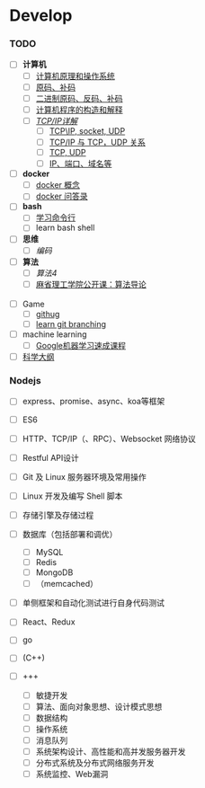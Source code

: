 # Develop

### TODO
- [ ] **计算机**
  - [ ] [计算机原理和操作系统](http://domicat.me/daily-notes-computer-theory/)
  - [ ] [原码、补码](http://www.cnblogs.com/zhangziqiu/archive/2011/03/30/ComputerCode.html)
  - [ ] [二进制原码、反码、补码](https://jcchan23.github.io/2016/07/12/%E4%BA%8C%E8%BF%9B%E5%88%B6%E5%8F%8D%E7%A0%81%E6%B1%82%E5%92%8C%E8%BF%90%E7%AE%97/)
  - [ ] [计算机程序的构造和解释](https://www.youtube.com/playlist?list=PLkEwH_Z2WOlppy8oUfrGwFVlOuKyo3RO_)
  - [ ] *[TCP/IP详解](http://www.52im.net/topic-tcpipvol1.html)*
    - [ ] [TCP\IP, socket, UDP](https://www.jianshu.com/p/219eb040479b)
    - [ ] [TCP/IP 与 TCP，UDP 关系](https://zhuanlan.zhihu.com/p/24860273)
    - [ ] [TCP, UDP](https://blog.csdn.net/Li_Ning_/article/details/52117463)
    - [ ] [IP、端口、域名等](https://blog.csdn.net/tham_/article/details/41949815)
- [ ] **docker**
  - [ ] [docker 概念](https://yeasy.gitbooks.io/docker_practice/appendix/command/#%E4%B8%80%E5%BC%A0%E5%9B%BE%E6%80%BB%E7%BB%93-docker-%E7%9A%84%E5%91%BD%E4%BB%A4)
  - [ ] [docker 问答录](https://blog.lab99.org/post/docker-2016-07-14-faq.html#su-zhu-ru-guo-he-rong-qi-xi-tong-bu-tong-de-hua-na-bu-shi-he-xu-ni-ji-yi-yang-yi-ceng-ceng-de-diao-yong-na-me-docker-he-xu-ni-ji-huan-you-shi-me-chai-bie)
- [ ] **bash**
  - [ ] [学习命令行](https://github.com/xitu/front-end-handbook-2018/blob/zh-Hans/learning/cli.md)
  - [ ] learn bash shell
- [ ] **思维**
  - [ ] *编码*
- [ ] **算法**
  - [ ] *算法4*
  - [ ] [麻省理工学院公开课：算法导论](http://open.163.com/special/opencourse/algorithms.html)
<br><br>
- [ ] Game
  - [ ] [githug](https://github.com/Gazler/githug)
  - [ ] [learn git branching](https://learngitbranching.js.org/)

- [ ] machine learning
  - [ ] [Google机器学习速成课程](https://developers.google.com/machine-learning/crash-course/?hl=zh-cn)

- [ ] [科学大纲](https://zh.wikipedia.org/wiki/%E7%A7%91%E5%AD%A6%E5%A4%A7%E7%BA%B2)

### Nodejs
- [ ] express、promise、async、koa等框架
- [ ] ES6
- [ ] HTTP、TCP/IP（、RPC）、Websocket 网络协议
- [ ] Restful API设计
- [ ] Git 及 Linux 服务器环境及常用操作
- [ ] Linux 开发及编写 Shell 脚本
- [ ] 存储引擎及存储过程
- [ ] 数据库（包括部署和调优）
  - [ ] MySQL
  - [ ] Redis
  - [ ] MongoDB
  - [ ] （memcached）
- [ ] 单侧框架和自动化测试进行自身代码测试
- [ ] React、Redux
- [ ] go
- [ ] (C++)
  
- [ ] +++
  - [ ] 敏捷开发
  - [ ] 算法、面向对象思想、设计模式思想
  - [ ] 数据结构
  - [ ] 操作系统
  - [ ] 消息队列
  - [ ] 系统架构设计、高性能和高并发服务器开发
  - [ ] 分布式系统及分布式网络服务开发
  - [ ] 系统监控、Web漏洞
